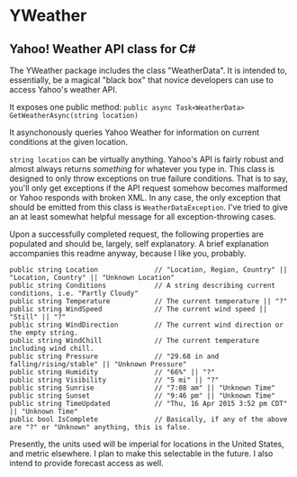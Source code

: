 # YWeather
## Yahoo! Weather API class for C#

The YWeather package includes the class "WeatherData". It is intended to, essentially, be a magical "black box" that novice developers can use to access Yahoo's weather API.

It exposes one public method: `public async Task<WeatherData> GetWeatherAsync(string location)`

It asynchonously queries Yahoo Weather for information on current conditions at the given location.

`string location` can be virtually anything. Yahoo's API is fairly robust and almost always returns *something* for whatever you type in. This class is designed to only throw exceptions on true failure conditions. That is to say, you'll only get exceptions if the API request somehow becomes malformed or Yahoo responds with broken XML. In any case, the only exception that should be emitted from this class is `WeatherDataException`. I've tried to give an at least somewhat helpful message for all exception-throwing cases.

Upon a successfully completed request, the following properties are populated and should be, largely, self explanatory.
A brief explanation accompanies this readme anyway, because I like you, probably.

```
public string Location              // "Location, Region, Country" || "Location, Country" || "Unknown Location"
public string Conditions            // A string describing current conditions, i.e. "Partly Cloudy"
public string Temperature           // The current temperature || "?"
public string WindSpeed             // The current wind speed || "Still" || "?"
public string WindDirection         // The current wind direction or the empty string.
public string WindChill             // The current temperature including wind chill.
public string Pressure              // "29.68 in and falling/rising/stable" || "Unknown Pressure"
public string Humidity              // "66%" || "?"
public string Visibility            // "5 mi" || "?"
public string Sunrise               // "7:08 am" || "Unknown Time"
public string Sunset                // "9:46 pm" || "Unknown Time"
public string TimeUpdated           // "Thu, 16 Apr 2015 3:52 pm CDT" || "Unknown Time"
public bool IsComplete              // Basically, if any of the above are "?" or "Unknown" anything, this is false.
```

Presently, the units used will be imperial for locations in the United States, and metric elsewhere. I plan to make this selectable in the future. I also intend to provide forecast access as well.
